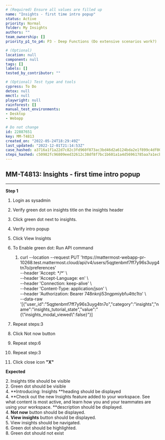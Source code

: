 ```yaml
---
# (Required) Ensure all values are filled up
name: "Insights - first time intro popup"
status: Active
priority: Normal
folder: My Insights
authors: ""
team_ownership: []
priority_p1_to_p4: P3 - Deep Functions (Do extensive scenarios work?)

# (Optional)
location: null
component: null
tags: []
labels: []
tested_by_contributor: ""

# (Optional) Test type and tools
cypress: To Do
detox: null
mmctl: null
playwright: null
rainforest: []
manual_test_environments: 
- Desktop
- Webapp

# Do not change
id: 22887651
key: MM-T4813
created_on: "2022-05-24T18:29:49Z"
last_updated: "2022-12-01T21:14:53Z"
case_hashed: a3716a1f1a22d7c82c3fd960f873ac3bd46d2a6124bda2e1f899c4df00c37338d381684af1057c4709646d19da8103c7
steps_hashed: c50982fc96809eed32612c38df8f7bc1b601a1a4d56961785aa7a1ecbb2d44565f8f90a9c63b704806411b164f1dd2a2
---
```


<!-- (Auto-generated) Based on frontmatter's "key" and "name" -->

## MM-T4813: Insights - first time intro popup

---

**Step 1**

1. Login as sysadmin

2. Verify green dot on insights title on the insights header

3. Click green dot next to insights.

4. Verify intro popup

5. Click View Insights

6. To Enable green dot: Run API command

   1. curl --location --request PUT 'https\://mattermost-webapp-pr-10268.test.mattermost.cloud/api/v4/users/5qgtenbmf7ff7y96s3uyg4tn7o/preferences'
      \
      \--header 'Accept: \*/\*' \\\
      \--header 'Accept-Language: en' \\\
      \--header 'Connection: keep-alive' \\\
      \--header 'Content-Type: application/json' \\\
      \--header 'Authorization: Bearer 748nknji53ngpmiybfu4ttc1to' \\\
      \--data-raw '\[{"user\_id":"5qgtenbmf7ff7y96s3uyg4tn7o","category":"insights","name":"insights\_tutorial\_state","value":"{\\"insights\_modal\_viewed\\":false}"}]

7. Repeat steps:3

8. Click Not now button

9. Repeat step:6

10. Repeat step:3

11. Click close icon **"X"**

**Expected**

2\. Insights title should be visible\
2\. Green dot should be visible\
4\. \*\*Introducing: Insights \*\*heading should be displayed\
4\. \*\*Check out the new Insights feature added to your workspace. See what content is most active, and learn how you and your teammates are using your workspace. \*\*description should be displayed.\
4\. **Not now** button should be displayed.\
4\. **View insights** button should be displayed.\
5\. View insights should be navigated.\
6\. Green dot should be highlighted.\
8\. Green dot should not exist
